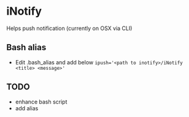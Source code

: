 # iNotify
Helps push notification (currently on OSX via CLI)


## Bash alias
* Edit .bash_alias and add below
	``ipush='<path to inotify>/iNotify <title> <message>'``

## TODO
* enhance bash script
* add alias
